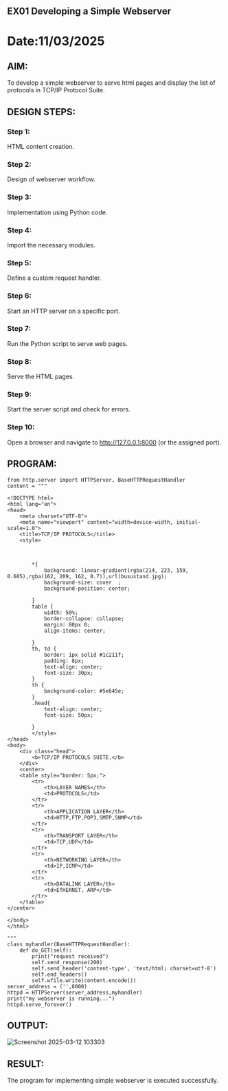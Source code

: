 ## EX01 Developing a Simple Webserver
# Date:11/03/2025

## AIM:
To develop a simple webserver to serve html pages and display the list of protocols in TCP/IP Protocol Suite.

## DESIGN STEPS:
### Step 1: 
HTML content creation.

### Step 2:
Design of webserver workflow.

### Step 3:
Implementation using Python code.

### Step 4:
Import the necessary modules.

### Step 5:
Define a custom request handler.

### Step 6:
Start an HTTP server on a specific port.

### Step 7:
Run the Python script to serve web pages.

### Step 8:
Serve the HTML pages.

### Step 9:
Start the server script and check for errors.

### Step 10:
Open a browser and navigate to http://127.0.0.1:8000 (or the assigned port).

## PROGRAM:
```
from http.server import HTTPServer, BaseHTTPRequestHandler
content = """

<!DOCTYPE html>
<html lang="en">
<head>
    <meta charset="UTF-8">
    <meta name="viewport" content="width=device-width, initial-scale=1.0">
    <title>TCP/IP PROTOCOLS</title>
    <style>
        
        
        
        *{
            background: linear-gradient(rgba(214, 223, 159, 0.605),rgba(162, 209, 162, 0.7)),url(busustand.jpg);
            background-size: cover  ;
            background-position: center;
            
        }
        table {
            width: 50%;
            border-collapse: collapse;
            margin: 80px 0;
            align-items: center;
           
        }
        th, td {
            border: 1px solid #1c211f;
            padding: 8px;
            text-align: center;
            font-size: 30px;
        }
        th {
            background-color: #5e645e;
        }
        .head{
            text-align: center;
            font-size: 50px;
            
        }
        </style>
</head> 
<body>
    <div class="head">
        <b>TCP/IP PROTOCOLS SUITE.</b>
    </div>
    <center>
    <table style="border: 5px;">
        <tr>
            <th>LAYER NAMES</th>
            <td>PROTOCOLS</td>
        </tr>
        <tr>
            <th>APPLICATION LAYER</th>
            <td>HTTP,FTP,POP3,SMTP,SNMP</td>
        </tr>
        <tr>
            <th>TRANSPORT LAYER</th>
            <td>TCP,UDP</td>
        </tr>
        <tr>
            <th>NETWORKING LAYER</th>
            <td>IP,ICMP</td>
        </tr>
        <tr>
            <th>DATALINK LAYER</th>
            <td>ETHERNET, ARP</td>
        </tr>                        
    </table>
</center>

</body>
</html>

"""
class myhandler(BaseHTTPRequestHandler):
    def do_GET(self):
        print("request received")
        self.send_response(200)
        self.send_header('content-type', 'text/html; charset=utf-8')
        self.end_headers()
        self.wfile.write(content.encode())
server_address = ('',8000)
httpd = HTTPServer(server_address,myhandler)
print("my webserver is running...")
httpd.serve_forever()
```


## OUTPUT:
![Screenshot 2025-03-12 103303](https://github.com/user-attachments/assets/a7fad294-7136-4dbd-8177-bb4777e30fa1)




## RESULT:
The program for implementing simple webserver is executed successfully.
